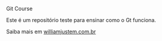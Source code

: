 Git Course

Este é um repositório teste para ensinar como o Gt funciona.

Saiba mais em [williamjustem.com.br](http://williamjustem.com.br)
